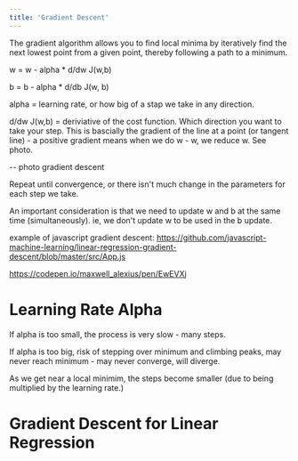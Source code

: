 ```yaml
---
title: 'Gradient Descent'
---
```


The gradient algorithm allows you to find local minima by iteratively find the next lowest point from a given point, thereby following a path to a minimum.

w = w - alpha \* d/dw J(w,b)

b = b - alpha \* d/db J(w, b)

alpha = learning rate, or how big of a stap we take in any direction.

d/dw J(w,b) = deriviative of the cost function. Which direction you want to take your step. This is bascially the gradient of the line at a point (or tangent line) - a positive gradient means when we do w - w, we reduce w. See photo.

-- photo gradient descent

Repeat until convergence, or there isn't much change in the parameters for each step we take.

An important consideration is that we need to update w and b at the same time (simultaneously). ie, we don't update w to be used in the b update.

example of javascript gradient descent:
https://github.com/javascript-machine-learning/linear-regression-gradient-descent/blob/master/src/App.js

https://codepen.io/maxwell_alexius/pen/EwEVXj

# Learning Rate Alpha

If alpha is too small, the process is very slow - many steps.

If alpha is too big, risk of stepping over minimum and climbing peaks, may never reach minimum - may never converge, will diverge.

As we get near a local minimim, the steps become smaller (due to being multiplied by the learning rate.)

# Gradient Descent for Linear Regression
